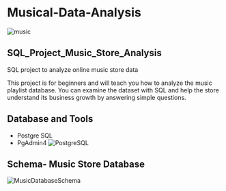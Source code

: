 # Musical-Data-Analysis
![music](https://github.com/user-attachments/assets/99686f68-40b5-4509-bc08-38032e531c13) 


## SQL_Project_Music_Store_Analysis
SQL project to analyze online music store data

This project is for beginners and will teach you how to analyze the music playlist database. You can examine the dataset with SQL and help the store understand its business growth by answering simple questions.
## Database and Tools
* Postgre SQL
* PgAdmin4
![PostgreSQL](https://github.com/user-attachments/assets/523e21f2-c350-4015-91a3-1902b8753ca8)


## Schema- Music Store Database  
![MusicDatabaseSchema](https://github.com/user-attachments/assets/672cccb6-3706-41d1-ba9a-29fcbb7290aa)
